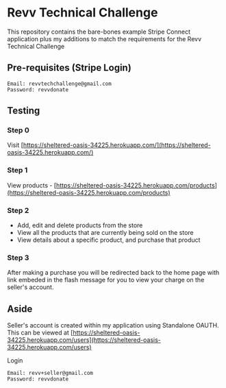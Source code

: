 # Revv Technical Challenge

This repository contains the bare-bones example Stripe Connect application plus my additions to match the requirements for the Revv Technical Challenge

## Pre-requisites (Stripe Login)
	
	Email: revvtechchallenge@gmail.com
	Password: revvdonate

## Testing

### Step 0

Visit [https://sheltered-oasis-34225.herokuapp.com/](https://sheltered-oasis-34225.herokuapp.com/)

### Step 1

View products - [https://sheltered-oasis-34225.herokuapp.com/products](https://sheltered-oasis-34225.herokuapp.com/products)

### Step 2

- Add, edit and delete products from the store
- View all the products that are currently being sold on the store
- View details about a specific product, and purchase that product

### Step 3

After making a purchase you will be redirected back to the home page with link embeded in the flash message for you to view your charge on the seller's account.

## Aside

Seller's account is created within my application using Standalone OAUTH. This can be viewed at [https://sheltered-oasis-34225.herokuapp.com/users](https://sheltered-oasis-34225.herokuapp.com/users)

Login
	
	Email: revv+seller@gmail.com
	Password: revvdonate
